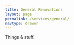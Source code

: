 ```yaml
---
title: General Renovations
layout: page
permalink: /services/general/
navtype: drawer
---
```


Things & stuff.